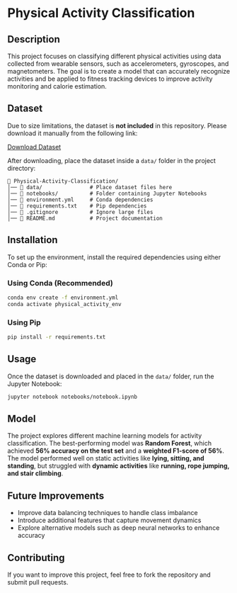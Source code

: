 # Physical Activity Classification

## Description

This project focuses on classifying different physical activities using data collected from wearable sensors, such as accelerometers, gyroscopes, and magnetometers. The goal is to create a model that can accurately recognize activities and be applied to fitness tracking devices to improve activity monitoring and calorie estimation.

## Dataset

Due to size limitations, the dataset is **not included** in this repository. Please download it manually from the following link:

[Download Dataset](https://www.kaggle.com/datasets/diegosilvadefrana/fisical-activity-dataset)

After downloading, place the dataset inside a `data/` folder in the project directory:

```
📂 Physical-Activity-Classification/
│── 📂 data/               # Place dataset files here
│── 📂 notebooks/          # Folder containing Jupyter Notebooks
│── 📄 environment.yml     # Conda dependencies
│── 📄 requirements.txt    # Pip dependencies
│── 📄 .gitignore          # Ignore large files
│── 📄 README.md           # Project documentation
```

## Installation

To set up the environment, install the required dependencies using either Conda or Pip:

### Using Conda (Recommended)

```bash
conda env create -f environment.yml
conda activate physical_activity_env
```

### Using Pip

```bash
pip install -r requirements.txt
```

## Usage

Once the dataset is downloaded and placed in the `data/` folder, run the Jupyter Notebook:

```bash
jupyter notebook notebooks/notebook.ipynb
```

## Model

The project explores different machine learning models for activity classification. The best-performing model was **Random Forest**, which achieved **56% accuracy on the test set** and a **weighted F1-score of 56%**. The model performed well on static activities like **lying, sitting, and standing**, but struggled with **dynamic activities** like **running, rope jumping, and stair climbing**.

## Future Improvements

- Improve data balancing techniques to handle class imbalance
- Introduce additional features that capture movement dynamics
- Explore alternative models such as deep neural networks to enhance accuracy

## Contributing

If you want to improve this project, feel free to fork the repository and submit pull requests.
